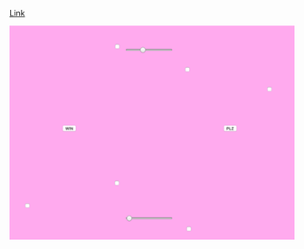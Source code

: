 
[Link](https://emmaottilie.github.io/Exercises/miniex7/)

![ScreenShot](https://github.com/EmmaOttilie/Exercises/blob/gh-pages/miniex7/6.png)
